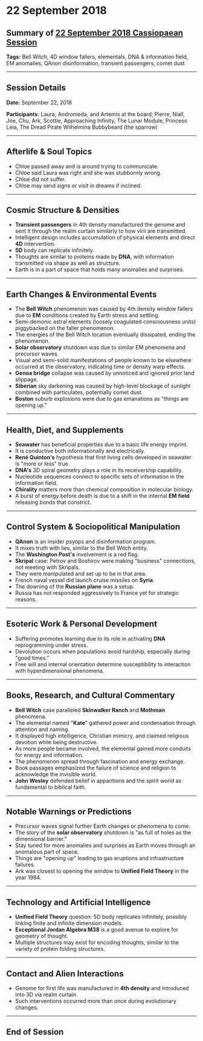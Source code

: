 # 22 September 2018

## Summary of [22 September 2018 Cassiopaean Session](https://cassiopaea.org/forum/threads/session-22-september-2018.46333/#post-773685)

**Tags:** Bell Witch, 4D window fallers, elementals, DNA & information field, EM anomalies, QAnon disinformation, transient passengers, comet dust

---

## Session Details

**Date:** September 22, 2018

**Participants:** Laura, Andromeda, and Artemis at the board; Pierre, Niall, Joe, Chu, Ark, Scottie, Approaching Infinity, The Lunar Module, Princess Leia, The Dread Pirate Wilhelmina Bubbybeard (the sparrow)

---

## Afterlife & Soul Topics

- Chloe passed away and is around trying to communicate.
- Chloe said Laura was right and she was stubbornly wrong.
- Chloe did not suffer.
- Chloe may send signs or visit in dreams if inclined.

---

## Cosmic Structure & Densities

- **Transient passengers** in 4th density manufactured the genome and sent it through the realm curtain similarly to how virii are transmitted.
- Intelligent design includes accumulation of physical elements and direct **4D** intervention.
- **5D** body can replicate infinitely.
- Thoughts are similar to proteins made by **DNA**, with information transmitted via shape as well as structure.
- Earth is in a part of space that holds many anomalies and surprises.

---

## Earth Changes & Environmental Events

- The **Bell Witch** phenomenon was caused by 4th density window fallers due to **EM** conditions created by Earth stress and settling.
- Semi-demonic astral elements (loosely coagulated consciousness units) piggybacked on the faller phenomenon.
- The energies of the Bell Witch location eventually dissipated, ending the phenomenon.
- **Solar observatory** shutdown was due to similar EM phenomena and precursor waves.
- Visual and semi-solid manifestations of people known to be elsewhere occurred at the observatory, indicating time or density warp effects.
- **Genoa bridge** collapse was caused by unnoticed and ignored prior land slippage.
- **Siberian** sky darkening was caused by high-level blockage of sunlight combined with particulates, potentially comet dust.
- **Boston** suburb explosions were due to gas emanations as "things are opening up."

---

## Health, Diet, and Supplements

- **Seawater** has beneficial properties due to a basic life energy imprint.
- It is conductive both informationally and electrically.
- **René Quinton's** hypothesis that first living cells developed in seawater is "more or less" true.
- **DNA's** 3D spiral geometry plays a role in its receivership capability.
- Nucleotide sequences connect to specific sets of information in the information field.
- **Chirality** matters more than chemical composition in molecular biology.
- A burst of energy before death is due to a shift in the internal **EM field** releasing bonds that constrict.

---

## Control System & Sociopolitical Manipulation

- **QAnon** is an insider psyops and disinformation program.
- It mixes truth with lies, similar to the Bell Witch entity.
- The **Washington Post's** involvement is a red flag.
- **Skripal** case: Petrov and Boshirov were making "business" connections, not meeting with Skripals.
- They were manipulated and set up to be in that area.
- French naval vessel did launch cruise missiles on **Syria**.
- The downing of the **Russian plane** was a setup.
- Russia has not responded aggressively to France yet for strategic reasons.

---

## Esoteric Work & Personal Development

- Suffering promotes learning due to its role in activating **DNA** reprogramming under stress.
- Devolution occurs when populations avoid hardship, especially during "good times."
- Free will and internal orientation determine susceptibility to interaction with hyperdimensional phenomena.

---

## Books, Research, and Cultural Commentary

- **Bell Witch** case paralleled **Skinwalker Ranch** and **Mothman** phenomena.
- The elemental named "**Kate**" gathered power and condensation through attention and naming.
- It displayed high intelligence, Christian mimicry, and claimed religious devotion while being destructive.
- As more people became involved, the elemental gained more conduits for energy and information.
- The phenomenon spread through fascination and energy exchange.
- Book passages emphasized the failure of science and religion to acknowledge the invisible world.
- **John Wesley** defended belief in apparitions and the spirit world as fundamental to biblical faith.

---

## Notable Warnings or Predictions

- Precursor waves signal further Earth changes or phenomena to come.
- The story of the **solar observatory** shutdown is "as full of holes as the dimensional barrier."
- Stay tuned for more anomalies and surprises as Earth moves through an anomalous part of space.
- Things are "opening up" leading to gas eruptions and infrastructure failures.
- Ark was closest to opening the window to **Unified Field Theory** in the year 1984.

---

## Technology and Artificial Intelligence

- **Unified Field Theory** question: 5D body replicates infinitely, possibly linking finite and infinite dimension models.
- **Exceptional Jordan Algebra M38** is a good avenue to explore for geometry of thought.
- Multiple structures may exist for encoding thoughts, similar to the variety of protein folding structures.

---

## Contact and Alien Interactions

- Genome for first life was manufactured in **4th density** and introduced into 3D via realm curtain.
- Such interventions occurred more than once during evolutionary changes.

---

## End of Session